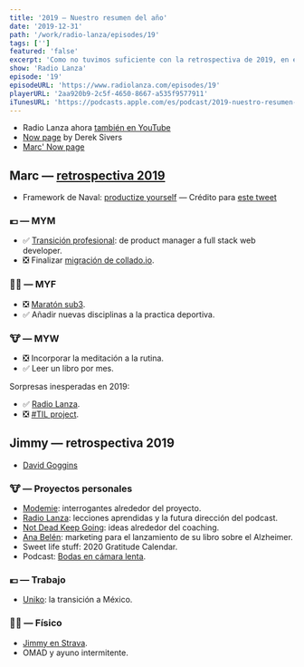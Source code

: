 ```yaml
---
title: '2019 — Nuestro resumen del año'
date: '2019-12-31'
path: '/work/radio-lanza/episodes/19'
tags: ['']
featured: 'false'
excerpt: 'Como no tuvimos suficiente con la retrospectiva de 2019, en este último episodio del año, aprovechamos para repasar nuestros respectivos 2019s — desde un punto de vista profesional, personal, y espiritual.'
show: 'Radio Lanza'
episode: '19'
episodeURL: 'https://www.radiolanza.com/episodes/19'
playerURL: '2aa920b9-2c5f-4650-8667-a535f9577911'
iTunesURL: 'https://podcasts.apple.com/es/podcast/2019-nuestro-resumen-del-año/id1468000755?i=1000461175189'
---
```


- Radio Lanza ahora [también en YouTube](https://www.youtube.com/channel/UCxkiAE7jp3M0hXK96ON9bUQ)
- [Now page](https://nownownow.com/about) by Derek Sivers
- [Marc' Now page](https://www.collado.io/now)

## Marc — [retrospectiva 2019](https://www.collado.io/blog/2019/retrospective)

- Framework de Naval: [productize yourself](https://nav.al/productize-yourself)
  — Crédito para [este tweet](https://twitter.com/mrsharma/status/930106523052785665)

### 💶 — MYM

- ✅ [Transición profesional](https://www.collado.io/blog/2020/craft): de product manager a full stack web developer.
- ❎ Finalizar [migración de collado.io](https://www.collado.io/blog/2018/collado-io-live).

### 🏋️‍♂️ — MYF

- ❎ [Maratón sub3](https://www.collado.io/blog/2019/sunsetting-sub3).
- ✅ Añadir nuevas disciplinas a la practica deportiva.

### 🐮 — MYW

- ❎ Incorporar la meditación a la rutina.
- ✅ Leer un libro por mes.

Sorpresas inesperadas en 2019:

- ✅ [Radio Lanza](https://www.collado.io/work/radio-lanza).
- ❎ [#TIL project](https://www.collado.io/blog/2019/til).

## Jimmy — retrospectiva 2019

- [David Goggins](https://twitter.com/davidgoggins)

### 🐮 — Proyectos personales

- [Modemie](http://www.modemie.com): interrogantes alrededor del proyecto.
- [Radio Lanza](https://www.radiolanza.com): lecciones aprendidas y la futura dirección del podcast.
- [Not Dead Keep Going](http://ndkg.io): ideas alrededor del coaching.
- [Ana Belén](http://anabelen.co): marketing para el lanzamiento de su libro sobre el Alzheimer.
- Sweet life stuff: 2020 Gratitude Calendar.
- Podcast: [Bodas en cámara lenta](http://bodasencamaralenta.com/).

### 💶 — Trabajo

- [Uniko](https://uniko.co): la transición a México.

### 🏋️‍♂️ — Físico

- [Jimmy en Strava](https://www.strava.com/athletes/11997003).
- OMAD y ayuno intermitente.
